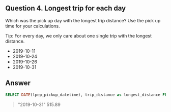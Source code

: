 ## Question 4. Longest trip for each day

Which was the pick up day with the longest trip distance? Use the pick up time for your calculations.

Tip: For every day, we only care about one single trip with the longest distance.

- 2019-10-11
- 2019-10-24
- 2019-10-26
- 2019-10-31

## Answer

```sql
SELECT DATE(lpep_pickup_datetime), trip_distance as longest_distance FROM greentrip_data ORDER BY trip_distance DESC LIMIT 1;

```

> "2019-10-31" 515.89
